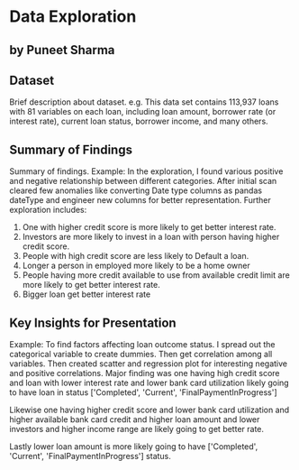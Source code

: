 # <Project Name> Data Exploration
## by Puneet Sharma


## Dataset

Brief description about dataset.
e.g. This data set contains 113,937 loans with 81 variables on each loan,
including loan amount, borrower rate (or interest rate), current loan status,
borrower income, and many others.


## Summary of Findings

Summary of findings. Example:
In the exploration, I found various positive and negative relationship between
different categories. After initial scan cleared few anomalies like converting
Date type columns as pandas dateType and engineer new columns for better
representation. Further exploration includes:
1) One with higher credit score is more likely to get better interest rate.
2) Investors are more likely to invest in a loan with person having higher
credit score.
3) People with high credit score are less likely to Default a loan.
4) Longer a person in employed more likely to be a home owner
5) People having more credit available to use from available credit limit are
more likely to get better interest rate.
6) Bigger loan get better interest rate


## Key Insights for Presentation

Example:
To find factors affecting loan outcome status. I spread out the categorical
variable to create dummies. Then get correlation among all variables. Then
created scatter and regression plot for interesting negative and positive
correlations. Major finding was one having high credit score and loan with lower
interest rate and lower bank card utilization likely going to have loan in
status ['Completed', 'Current', 'FinalPaymentInProgress']

Likewise one having higher credit score and lower bank card utilization and
higher available bank card credit and higher loan amount and lower investors
and higher income range are likely going to get better rate.

Lastly lower loan amount is more likely going to have
['Completed', 'Current', 'FinalPaymentInProgress'] status.
